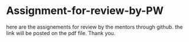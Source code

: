 # Assignment-for-review-by-PW
here are the assignements for review by the mentors through github. the link will be posted on the pdf file. Thank you.
